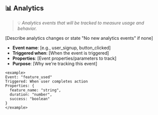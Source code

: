 ## 📊 Analytics
> 💡 *Analytics events that will be tracked to measure usage and behavior.*

[Describe analytics changes or state "No new analytics events" if none]

- **Event name**: [e.g., user_signup, button_clicked]
- **Triggered when**: [When the event is triggered]
- **Properties**: [Event properties/parameters to track]
- **Purpose**: [Why we're tracking this event]

```
<example>
Event: "feature_used"
Triggered: When user completes action
Properties: {
  feature_name: "string",
  duration: "number", 
  success: "boolean"
}
</example>
```